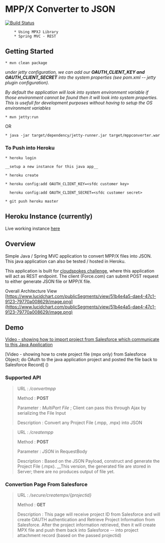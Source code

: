# MPP/X Converter to JSON

[![Build Status](https://api.travis-ci.org/smulyono/mppconverter-java.png)](https://travis-ci.org/smulyono/mppconverter-java)

        * Using MPXJ Library
        * Spring MVC - REST


## Getting Started

    * mvn clean package

_under jetty configuration, we can add our **OAUTH_CLIENT_KEY and OAUTH_CLIENT_SECRET** into the
system properties (see pom.xml -- jetty plugin configuration)._

_By default the application will look into system environment variable 
if those environment cannot be found then it will look into system properties. This is usefull for development
purposes without having to setup the OS environment variables_

	* mvn jetty:run

OR

	* java -jar target/dependency/jetty-runner.jar target/mppconverter.war

### To Push into Heroku

	* heroku login
	
	__setup a new instance for this java app__
	
	* heroku create
	
	* heroku config:add OAUTH_CLIENT_KEY=<sfdc customer key>
	
	  heroku config:add OAUTH_CLIENT_SECRET=<sfdc customer secret>
	  
	* git push heroku master
 

## Heroku Instance (currently)

Live working instance [here](https://glacial-bayou-4282.herokuapp.com) 

## Overview

Simple Java / Spring MVC application to convert MPP/X files into JSON. This java application can also be tested / hosted in Heroku.

This application is built for [cloudspokes challenge](http://www.cloudspokes.com/challenges/2287/), where this application will act as REST endpoint. The client (Force.com) can submit POST request to either generate JSON file or MPP/X file. 

Overall Architecture View [https://www.lucidchart.com/publicSegments/view/51b4e4a5-dae4-47c1-9123-79770a008629/image.png](https://www.lucidchart.com/publicSegments/view/51b4e4a5-dae4-47c1-9123-79770a008629/image.png)

## Demo

[Video - showing how to import project from Salesforce which communicate to this Java Application](http://www.screencast.com/t/zOxUZ65dM1dN)

[Video - showing how to crete project file (mpx only) from Salesforce Object; do OAuth to the java application project and posted the file back to Salesforce Record] () 


### Supported API

> URL : */convertmpp*
>
> Method : **POST**
>
> Parameter : _MultiPart File_ ; Client can pass this through Ajax by serializing the File Input
>
> Description : Convert any Project File (.mpp, .mpx) into JSON

> URL : */creatempp*
>
> Method : **POST**
>
> Parameter : _JSON_ in RequestBody
>
> Description : Based on the JSON Payload, construct and generate the Project File (.mpx). __This version, the generated file are stored in Server; there are no produces output of file yet. 

### Convertion Page From Salesforce

> URL : */secure/creatempx/{projectid}*
>
> Method : **GET** 
>
> Description : This page will receive project ID from Salesforce and will create OAUTH authentication and Retrieve Project Information from Salesforce. 
After the project information retrieved, then it will create MPX file and push them back into Salesforce -- into 
project attachment record (based on the passed projectid)






